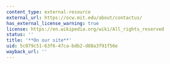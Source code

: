 ```yaml
---
content_type: external-resource
external_url: https://ocw.mit.edu/about/contactus/
has_external_license_warning: true
license: https://en.wikipedia.org/wiki/All_rights_reserved
status: ''
title: '**On our site**'
uid: 5c079c51-63f6-47ca-bdb2-d88a3f91f56e
wayback_url: ''
---
```

